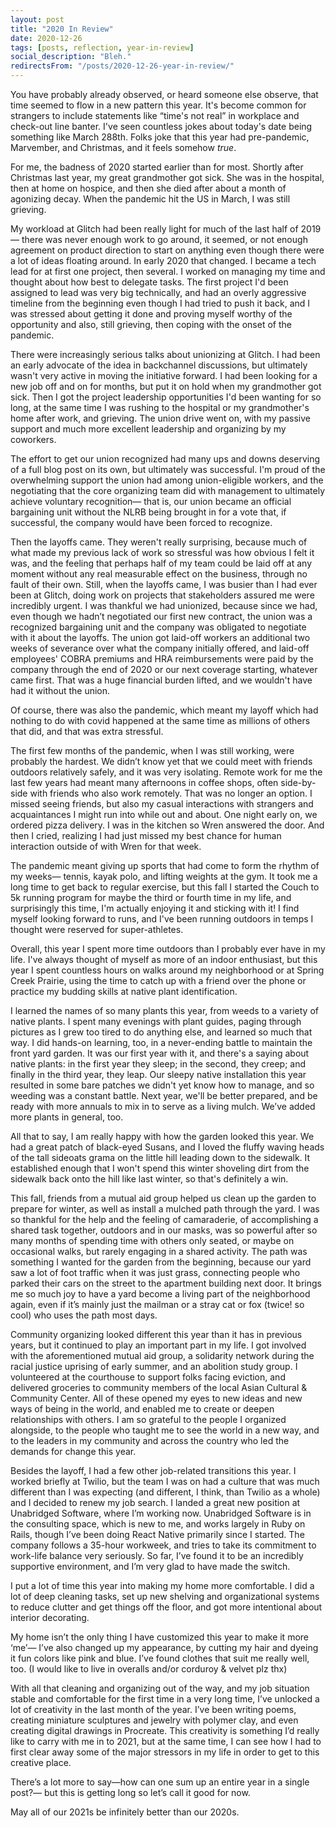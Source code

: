 ```yaml
---
layout: post
title: "2020 In Review"
date: 2020-12-26
tags: [posts, reflection, year-in-review]
social_description: "Bleh."
redirectsFrom: "/posts/2020-12-26-year-in-review/"
---
```



You have probably already observed, or heard someone else observe, that time seemed to flow in a new pattern this year. It's become common for strangers to include statements like “time's not real” in workplace and check-out line banter. I've seen countless jokes about today's date being something like March 288th. Folks joke that this year had pre-pandemic, Marvember, and Christmas, and it feels somehow _true_.

For me, the badness of 2020 started earlier than for most. Shortly after Christmas last year, my great grandmother got sick. She was in the hospital, then at home on hospice, and then she died after about a month of agonizing decay. When the pandemic hit the US in March, I was still grieving.

My workload at Glitch had been really light for much of the last half of 2019— there was never enough work to go around, it seemed, or not enough agreement on product direction to start on anything even though there were a lot of ideas floating around. In early 2020 that changed. I became a tech lead for at first one project, then several. I worked on managing my time and thought about how best to delegate tasks. The first project I'd been assigned to lead was very big technically, and had an overly aggressive timeline from the beginning even though I had tried to push it back, and I was stressed about getting it done and proving myself worthy of the opportunity and also, still grieving, then coping with the onset of the pandemic.

There were increasingly serious talks about unionizing at Glitch. I had been an early advocate of the idea in backchannel discussions, but ultimately wasn't very active in moving the initiative forward. I had been looking for a new job off and on for months, but put it on hold when my grandmother got sick. Then I got the project leadership opportunities I'd been wanting for so long, at the same time I was rushing to the hospital or my grandmother's home after work, and grieving. The union drive went on, with my passive support and much more excellent leadership and organizing by my coworkers.

The effort to get our union recognized had many ups and downs deserving of a full blog post on its own, but ultimately was successful. I'm proud of the overwhelming support the union had among union-eligible workers, and the negotiating that the core organizing team did with management to ultimately achieve voluntary recognition— that is, our union became an official bargaining unit without the NLRB being brought in for a vote that, if successful, the company would have been forced to recognize.

Then the layoffs came. They weren't really surprising, because much of what made my previous lack of work so stressful was how obvious I felt it was, and the feeling that perhaps half of my team could be laid off at any moment without any real measurable effect on the business, through no fault of their own. Still, when the layoffs came, I was busier than I had ever been at Glitch, doing work on projects that stakeholders assured me were incredibly urgent. I was thankful we had unionized, because since we had, even though we hadn’t negotiated our first new contract, the union was a recognized bargaining unit and the company was obligated to negotiate with it about the layoffs. The union got laid-off workers an additional two weeks of severance over what the company initially offered, and laid-off employees' COBRA premiums and HRA reimbursements were paid by the company through the end of 2020 or our next coverage starting, whatever came first. That was a huge financial burden lifted, and we wouldn't have had it without the union.

Of course, there was also the pandemic, which meant my layoff which had nothing to do with covid happened at the same time as millions of others that did, and that was extra stressful. 

The first few months of the pandemic, when I was still working, were probably the hardest. We didn’t know yet that we could meet with friends outdoors relatively safely, and it was very isolating. Remote work for me the last few years had meant many afternoons in coffee shops, often side-by-side with friends who also work remotely. That was no longer an option. I missed seeing friends, but also my casual interactions with strangers and acquaintances I might run into while out and about. One night early on, we ordered pizza delivery. I was in the kitchen so Wren answered the door. And then I cried, realizing I had just missed my best chance for human interaction outside of with Wren for that week.

The pandemic meant giving up sports that had come to form the rhythm of my weeks— tennis, kayak polo, and lifting weights at the gym. It took me a long time to get back to regular exercise, but this fall I started the Couch to 5k running program for maybe the third or fourth time in my life, and surprisingly this time, I'm actually enjoying it and sticking with it! I find myself looking forward to runs, and I've been running outdoors in temps I thought were reserved for super-athletes.

Overall, this year I spent more time outdoors than I probably ever have in my life. I've always thought of myself as more of an indoor enthusiast, but this year I spent countless hours on walks around my neighborhood or at Spring Creek Prairie, using the time to catch up with a friend over the phone or practice my budding skills at native plant identification.

I learned the names of so many plants this year, from weeds to a variety of native plants. I spent many evenings with plant guides, paging through pictures as I grew too tired to do anything else, and learned so much that way. I did hands-on learning, too, in a never-ending battle to maintain the front yard garden. It was our first year with it, and there's a saying about native plants: in the first year they sleep; in the second, they creep; and finally in the third year, they leap. Our sleepy native installation this year resulted in some bare patches we didn't yet know how to manage, and so weeding was a constant battle. Next year, we'll be better prepared, and be ready with more annuals to mix in to serve as a living mulch. We’ve added more plants in general, too. 

All that to say, I am really happy with how the garden looked this year. We had a great patch of black-eyed Susans, and I loved the fluffy waving heads of the tall sideoats grama on the little hill leading down to the sidewalk. It established enough that I won't spend this winter shoveling dirt from the sidewalk back onto the hill like last winter, so that's definitely a win. 

This fall, friends from a mutual aid group helped us clean up the garden to prepare for winter, as well as install a mulched path through the yard. I was so thankful for the help and the feeling of camaraderie, of accomplishing a shared task together, outdoors and in our masks, was so powerful after so many months of spending time with others only seated, or maybe on occasional walks, but rarely engaging in a shared activity. The path was something I wanted for the garden from the beginning, because our yard saw a lot of foot traffic when it was just grass, connecting people who parked their cars on the street to the apartment building next door. It brings me so much joy to have a yard become a living part of the neighborhood again, even if it’s mainly just the mailman or a stray cat or fox (twice! so cool) who uses the path most days.

Community organizing looked different this year than it has in previous years, but it continued to play an important part in my life. I got involved with the aforementioned mutual aid group, a solidarity network during the racial justice uprising of early summer, and an abolition study group. I volunteered at the courthouse to support folks facing eviction, and delivered groceries to community members of the local Asian Cultural & Community Center. All of these opened my eyes to new ideas and new ways of being in the world, and enabled me to create or deepen relationships with others. I am so grateful to the people I organized alongside, to the people who taught me to see the world in a new way, and to the leaders in my community and across the country who led the demands for change this year.   

Besides the layoff, I had a few other job-related transitions this year. I worked briefly at Twilio, but the team I was on had a culture that was much different than I was expecting (and different, I think, than Twilio as a whole) and I decided to renew my job search. I landed a great new position at Unabridged Software, where I’m working now. Unabridged Software is in the consulting space, which is new to me, and works largely in Ruby on Rails, though I’ve been doing React Native primarily since I started. The company follows a 35-hour workweek, and tries to take its commitment to work-life balance very seriously. So far, I’ve found it to be an incredibly supportive environment, and I’m very glad to have made the switch.

I put a lot of time this year into making my home more comfortable. I did a lot of deep cleaning tasks, set up new shelving and organizational systems to reduce clutter and get things off the floor, and got more intentional about interior decorating.

My home isn’t the only thing I have customized this year to make it more ‘me’— I’ve also changed up my appearance, by cutting my hair and dyeing it fun colors like pink and blue. I’ve found clothes that suit me really well, too. (I would like to live in overalls and/or corduroy & velvet plz thx) 

With all that cleaning and organizing out of the way, and my job situation stable and comfortable for the first time in a very long time, I’ve unlocked a lot of creativity in the last month of the year. I’ve been writing poems, creating miniature sculptures and jewelry with polymer clay, and even creating digital drawings in Procreate. This creativity is something I’d really like to carry with me in to 2021, but at the same time, I can see how I had to first clear away some of the major stressors in my life in order to get to this creative place. 

There’s a lot more to say—how can one sum up an entire year in a single post?— but this is getting long so let’s call it good for now. 

May all of our 2021s be infinitely better than our 2020s. 
